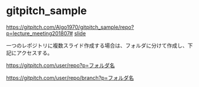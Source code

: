 # gitpitch_sample

https://gitpitch.com/Algo1970/gitpitch_sample/repo?p=lecture_meeting201807#
[slide](https://gitpitch.com/Algo1970/gitpitch_sample/repo?p=lecture_meeting201807#)  


一つのレポジトリに複数スライド作成する場合は、フォルダに分けて作成し、下記にアクセスする。

https://gitpitch.com/user/repo?p=フォルダ名

https://gitpitch.com/user/repo/branch?p=フォルダ名
